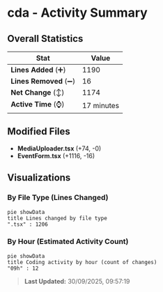 # cda - Activity Summary 

## Overall Statistics

| Stat                   | Value                                                             |
| ---------------------- | ----------------------------------------------------------------- |
| **Lines Added** (➕)   | 1190                                          |
| **Lines Removed** (➖) | 16                                        |
| **Net Change** (↕)    | 1174                |
| **Active Time** (⌚)   | 17 minutes |


## Modified Files
- **MediaUploader.tsx** (+74, -0)
- **EventForm.tsx** (+1116, -16)

## Visualizations

### By File Type (Lines Changed)

```mermaid
pie showData
title Lines changed by file type
".tsx" : 1206
```

### By Hour (Estimated Activity Count)

```mermaid
pie showData
title Coding activity by hour (count of changes)
"09h" : 12
```


> **Last Updated:** 30/09/2025, 09:57:19